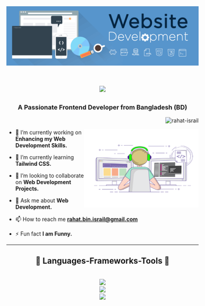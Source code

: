 <img src="https://github.com/rahat-israil/rahat-israil/blob/main/Web-Developer-Banner.gif"/>

<h1 align="center">
    <img src="https://readme-typing-svg.herokuapp.com/?font=Rowdies&size=45&center=true&vCenter=true&width=600&height=70&duration=4500&lines=Hi+There!+👋;+I'm+Rahat+Bin+Israil+👨🏻‍💻;" />
</h1>

<h3 align="center">A Passionate Frontend Developer from Bangladesh (BD)</h3>

<p align="right"> <img src="https://komarev.com/ghpvc/?username=rahat-israil&label=Profile%20Visitors&color=26a612&style=flat" alt="rahat-israil" /> </p>

<img align="right" width="300" height="205" src="https://github.com/rahat-israil/rahat-israil/blob/main/coding.gif"/>

<div align="left"> 
    
- 🔭 I’m currently working on **Enhancing my Web Development Skills.**

- 🌱 I’m currently learning **Tailwind CSS.**

- 👯 I’m looking to collaborate on **Web Development Projects.**

- 💬 Ask me about **Web Development.**

- 📫 How to reach me **rahat.bin.israil@gmail.com**

- ⚡ Fun fact **I am Funny.**
</div>

<hr/>
 
<h2 align="center">🚦 Languages-Frameworks-Tools 🚦</h2>
<br/>
<div align="center">
    <img src="https://skillicons.dev/icons?i=html,css,javascript" /> <br>
    <img src="https://skillicons.dev/icons?i=tailwind,nodejs" /> <br>
    <img src="https://skillicons.dev/icons?i=vscode,github,git,figma,notion,ps,ai" />
</div>


